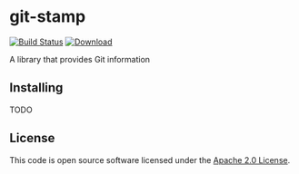 # git-stamp
[![Build Status](https://travis-ci.org/hmrc/git-stamp.svg)](https://travis-ci.org/hmrc/git-stamp) [ ![Download](https://api.bintray.com/packages/hmrc/releases/git-stamp/images/download.svg) ](https://bintray.com/hmrc/releases/git-stamp/_latestVersion)

A library that provides Git information

## Installing

TODO

## License

This code is open source software licensed under the [Apache 2.0 License]("http://www.apache.org/licenses/LICENSE-2.0.html").
